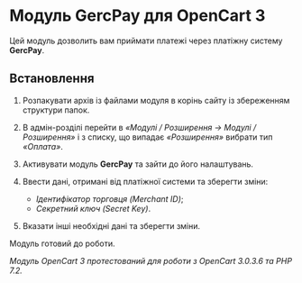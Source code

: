 # Модуль GercPay для OpenCart 3

Цей модуль дозволить вам приймати платежі через платіжну систему **GercPay**.

## Встановлення

1. Розпакувати архів із файлами модуля в корінь сайту із збереженням структури папок.
2. В адмін-розділі перейти в *«Модулі / Розширення -> Модулі / Розширення»* і з списку, що випадає *«Розширення»* вибрати тип *«Оплата»*.
3. Активувати модуль **GercPay** та зайти до його налаштувань.
4. Ввести дані, отримані від платіжної системи та зберегти зміни:
   - *Ідентифікатор торговця (Merchant ID)*;
   - *Секретний ключ (Secret Key)*.

5. Вказати інші необхідні дані та зберегти зміни.

Модуль готовий до роботи.

*Модуль OpenCart 3 протестований для роботи з OpenCart 3.0.3.6 та PHP 7.2.*

